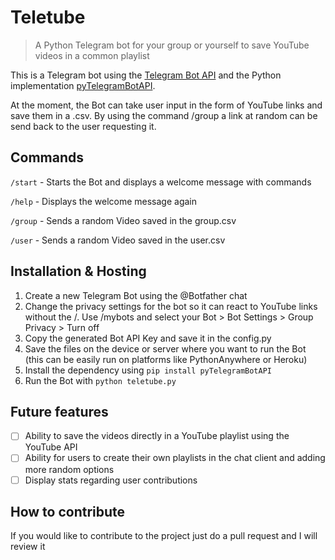 # Teletube

>A Python Telegram bot for your group or yourself to save YouTube videos in a common playlist

This is a Telegram bot using the [Telegram Bot API](https://core.telegram.org/bots/api) and the Python implementation [pyTelegramBotAPI](https://pytba.readthedocs.io/en/latest/index.html).

At the moment, the Bot can take user input in the form of YouTube links and save them in a .csv. By using the command /group a link at random can be send back to the user requesting it.

## Commands

`/start` - Starts the Bot and displays a welcome message with commands

`/help` - Displays the welcome message again

`/group` - Sends a random Video saved in the group.csv

`/user` - Sends a random Video saved in the user.csv

## Installation & Hosting

1. Create a new Telegram Bot using the @Botfather chat
2. Change the privacy settings for the bot so it can react to YouTube links without the /. Use /mybots and select your Bot > Bot Settings > Group Privacy > Turn off
3. Copy the generated Bot API Key and save it in the config.py
4. Save the files on the device or server where you want to run the Bot (this can be easily run on platforms like PythonAnywhere or Heroku)
5. Install the dependency using `pip install pyTelegramBotAPI`
6. Run the Bot with `python teletube.py`


## Future features
- [ ] Ability to save the videos directly in a YouTube playlist using the YouTube API
- [ ] Ability for users to create their own playlists in the chat client and adding more random options
- [ ] Display stats regarding user contributions

## How to contribute

If you would like to contribute to the project just do a pull request and I will review it


